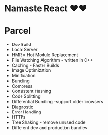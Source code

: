 # Namaste React ❤️❤️

# Parcel
- Dev Build
- Local Server
- HMR = Hot Module Replacement
- File Watching Algorithm - written in C++
- Caching - Faster Builds
- Image Optimization
- Minification
- Bundling
- Compress
- Consistent Hashing
- Code Splitting
- Differential Bundling -support older browsers
- Diagnostic
- Error Handling
- HTTPs
- Tree Shaking - remove unused code
- Different dev and production bundles